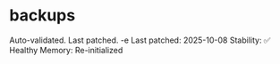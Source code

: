 # backups

Auto-validated. Last patched.
-e 
Last patched: 2025-10-08
Stability: ✅ Healthy
Memory: Re-initialized
